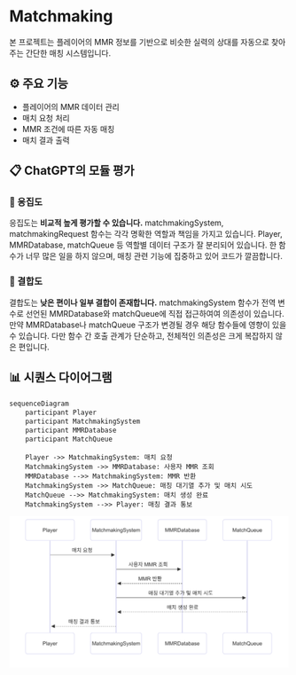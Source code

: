 # Matchmaking

본 프로젝트는 플레이어의 MMR 정보를 기반으로 비슷한 실력의 상대를 자동으로 찾아주는 간단한 매칭 시스템입니다.


## ⚙️ 주요 기능

- 플레이어의 MMR 데이터 관리
- 매치 요청 처리
- MMR 조건에 따른 자동 매칭
- 매치 결과 출력


## 📋 ChatGPT의 모듈 평가

### 🧩 응집도

응집도는 **비교적 높게 평가할 수 있습니다.**
    matchmakingSystem, matchmakingRequest 함수는 각각 명확한 역할과 책임을 가지고 있습니다.
    Player, MMRDatabase, matchQueue 등 역할별 데이터 구조가 잘 분리되어 있습니다.
    한 함수가 너무 많은 일을 하지 않으며, 매칭 관련 기능에 집중하고 있어 코드가 깔끔합니다.

### 🔗 결합도

결합도는 **낮은 편이나 일부 결합이 존재합니다.**
    matchmakingSystem 함수가 전역 변수로 선언된 MMRDatabase와 matchQueue에 직접 접근하여여 의존성이 있습니다.
    만약 MMRDatabase나 matchQueue 구조가 변경될 경우 해당 함수들에 영향이 있을 수 있습니다.
    다만 함수 간 호출 관계가 단순하고, 전체적인 의존성은 크게 복잡하지 않은 편입니다.


## 📊 시퀀스 다이어그램

```
sequenceDiagram
    participant Player
    participant MatchmakingSystem
    participant MMRDatabase
    participant MatchQueue

    Player ->> MatchmakingSystem: 매치 요청
    MatchmakingSystem ->> MMRDatabase: 사용자 MMR 조회
    MMRDatabase -->> MatchmakingSystem: MMR 반환
    MatchmakingSystem ->> MatchQueue: 매칭 대기열 추가 및 매치 시도
    MatchQueue -->> MatchmakingSystem: 매치 생성 완료
    MatchmakingSystem -->> Player: 매칭 결과 통보
```


![MermaidChart.png](MermaidChart.png)